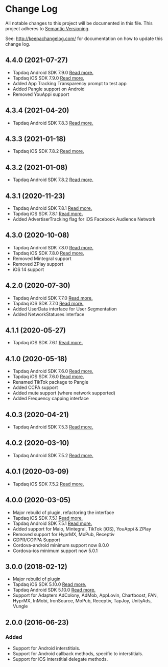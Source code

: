 # Change Log
All notable changes to this project will be documented in this file.
This project adheres to [Semantic Versioning](http://semver.org/).

See: http://keepachangelog.com/ for documentation on how to update this change log.
## 4.4.0 (2021-07-27)
- Tapdaq Android SDK 7.9.0 [Read more.](https://www.tapdaq.com/docs/tapdaq-android-sdk/Changelog)
- Tapdaq iOS SDK 7.9.0 [Read more.](https://www.tapdaq.com/docs/tapdaq-ios-sdk/Changelog)
- Added App Tracking Transparency prompt to test app
- Added Pangle support on Android
- Removed YouAppi support

## 4.3.4 (2021-04-20)
- Tapdaq Android SDK 7.8.3 [Read more.](https://www.tapdaq.com/docs/tapdaq-android-sdk/Changelog)

## 4.3.3 (2021-01-18)
- Tapdaq iOS SDK 7.8.2 [Read more.](https://www.tapdaq.com/docs/tapdaq-ios-sdk/Changelog)

## 4.3.2 (2021-01-08)
- Tapdaq Android SDK 7.8.2 [Read more.](https://www.tapdaq.com/docs/tapdaq-android-sdk/Changelog)

## 4.3.1 (2020-11-23)
- Tapdaq Android SDK 7.8.1 [Read more.](https://www.tapdaq.com/docs/tapdaq-android-sdk/Changelog)
- Tapdaq iOS SDK 7.8.1 [Read more.](https://www.tapdaq.com/docs/tapdaq-ios-sdk/Changelog)
- Added AdvertiserTracking flag for iOS Facebook Audience Network

## 4.3.0 (2020-10-08)
- Tapdaq Android SDK 7.8.0 [Read more.](https://www.tapdaq.com/docs/tapdaq-android-sdk/Changelog)
- Tapdaq iOS SDK 7.8.0 [Read more.](https://www.tapdaq.com/docs/tapdaq-ios-sdk/Changelog)
- Removed Mintegral support
- Removed ZPlay support
- iOS 14 support

## 4.2.0 (2020-07-30)
- Tapdaq Android SDK 7.7.0 [Read more.](https://www.tapdaq.com/docs/tapdaq-android-sdk/Changelog)
- Tapdaq iOS SDK 7.7.0 [Read more.](https://www.tapdaq.com/docs/tapdaq-ios-sdk/Changelog)
- Added UserData interface for User Segmentation
- Added NetworkStatuses interface

## 4.1.1 (2020-05-27)
- Tapdaq iOS SDK 7.6.1 [Read more.](https://www.tapdaq.com/docs/tapdaq-ios-sdk/Changelog)

## 4.1.0 (2020-05-18)
- Tapdaq Android SDK 7.6.0 [Read more.](https://www.tapdaq.com/docs/tapdaq-android-sdk/Changelog)
- Tapdaq iOS SDK 7.6.0 [Read more.](https://www.tapdaq.com/docs/tapdaq-ios-sdk/Changelog)
- Renamed TikTok package to Pangle
- Added CCPA support
- Added mute support (where network supported)
- Added Frequency capping interface

## 4.0.3 (2020-04-21)
- Tapdaq Android SDK 7.5.3 [Read more.](https://www.tapdaq.com/docs/tapdaq-android-sdk/Changelog)

## 4.0.2 (2020-03-10)
- Tapdaq Android SDK 7.5.2 [Read more.](https://www.tapdaq.com/docs/tapdaq-android-sdk/Changelog)

## 4.0.1 (2020-03-09)
- Tapdaq iOS SDK 7.5.2 [Read more.](https://www.tapdaq.com/docs/tapdaq-ios-sdk/Changelog)

## 4.0.0 (2020-03-05)
- Major rebuild of plugin, refactoring the interface
- Tapdaq iOS SDK 7.5.1 [Read more.](https://www.tapdaq.com/docs/tapdaq-ios-sdk/Changelog)
- Tapdaq Android SDK 7.5.1 [Read more.](https://www.tapdaq.com/docs/tapdaq-android-sdk/Changelog)
- Added support for Maio, Mintegral, TikTok (iOS), YouAppi & ZPlay
- Removed support for HyprMX, MoPub, Receptiv
- GDPR/COPPA Support
- Cordova-android minimum support now 8.0.0
- Cordova-ios minimum support now 5.0.1

## 3.0.0 (2018-02-12)
- Major rebuild of plugin
- Tapdaq iOS SDK 5.10.0 [Read more.](https://www.tapdaq.com/docs/tapdaq-ios-sdk/Changelog)
- Tapdaq Android SDK 5.10.0 [Read more.](https://www.tapdaq.com/docs/tapdaq-android-sdk/Changelog)
- Support for Adapters AdColony, AdMob, AppLovin, Chartboost, FAN, HyprMX, InMobi, IronSource, MoPub, Receptiv, TapJoy, UnityAds, Vungle

## 2.0.0 (2016-06-23)
### Added
- Support for Android interstitials.
- Support for Android callback methods, specific to interstitials.
- Support for iOS interstitial delegate methods.
